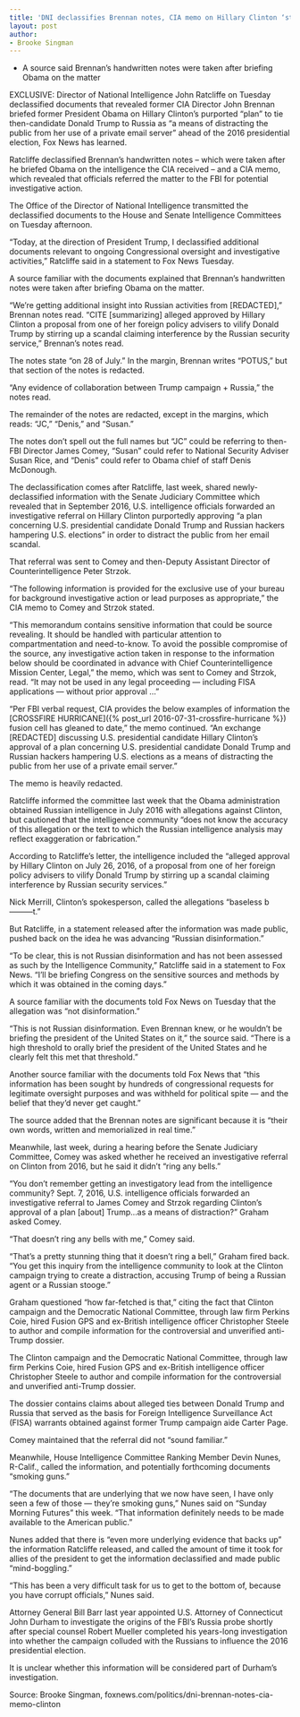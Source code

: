 ```yaml
---
title: 'DNI declassifies Brennan notes, CIA memo on Hillary Clinton ‘stirring up’ scandal between Trump, Russia'
layout: post
author:
- Brooke Singman
---
```


- A source said Brennan’s handwritten notes were taken after briefing Obama on the matter

EXCLUSIVE: Director of National Intelligence John Ratcliffe on Tuesday declassified documents that revealed former CIA Director John Brennan briefed former President Obama on Hillary Clinton’s purported “plan” to tie then-candidate Donald Trump to Russia as “a means of distracting the public from her use of a private email server” ahead of the 2016 presidential election, Fox News has learned.

Ratcliffe declassified Brennan’s handwritten notes – which were taken after he briefed Obama on the intelligence the CIA received – and a CIA memo, which revealed that officials referred the matter to the FBI for potential investigative action.

The Office of the Director of National Intelligence transmitted the declassified documents to the House and Senate Intelligence Committees on Tuesday afternoon.

“Today, at the direction of President Trump, I declassified additional documents relevant to ongoing Congressional oversight and investigative activities,” Ratcliffe said in a statement to Fox News Tuesday.

A source familiar with the documents explained that Brennan’s handwritten notes were taken after briefing Obama on the matter.

“We’re getting additional insight into Russian activities from [REDACTED],” Brennan notes read. “CITE [summarizing] alleged approved by Hillary Clinton a proposal from one of her foreign policy advisers to vilify Donald Trump by stirring up a scandal claiming interference by the Russian security service,” Brennan’s notes read.

The notes state “on 28 of July.” In the margin, Brennan writes “POTUS,” but that section of the notes is redacted.

“Any evidence of collaboration between Trump campaign + Russia,” the notes read.

The remainder of the notes are redacted, except in the margins, which reads: “JC,” “Denis,” and “Susan.”

The notes don’t spell out the full names but “JC” could be referring to then-FBI Director James Comey, “Susan” could refer to National Security Adviser Susan Rice, and “Denis” could refer to Obama chief of staff Denis McDonough.

The declassification comes after Ratcliffe, last week, shared newly-declassified information with the Senate Judiciary Committee which revealed that in September 2016, U.S. intelligence officials forwarded an investigative referral on Hillary Clinton purportedly approving “a plan concerning U.S. presidential candidate Donald Trump and Russian hackers hampering U.S. elections” in order to distract the public from her email scandal.

That referral was sent to Comey and then-Deputy Assistant Director of Counterintelligence Peter Strzok.

“The following information is provided for the exclusive use of your bureau for background investigative action or lead purposes as appropriate,” the CIA memo to Comey and Strzok stated.

“This memorandum contains sensitive information that could be source revealing. It should be handled with particular attention to compartmentation and need-to-know. To avoid the possible compromise of the source, any investigative action taken in response to the information below should be coordinated in advance with Chief Counterintelligence Mission Center, Legal,” the memo, which was sent to Comey and Strzok, read. “It may not be used in any legal proceeding — including FISA applications — without prior approval …”

“Per FBI verbal request, CIA provides the below examples of information the [CROSSFIRE HURRICANE]({% post_url 2016-07-31-crossfire-hurricane %}) fusion cell has gleaned to date,” the memo continued. “An exchange [REDACTED] discussing U.S. presidential candidate Hillary Clinton’s approval of a plan concerning U.S. presidential candidate Donald Trump and Russian hackers hampering U.S. elections as a means of distracting the public from her use of a private email server.”

The memo is heavily redacted.

Ratcliffe informed the committee last week that the Obama administration obtained Russian intelligence in July 2016 with allegations against Clinton, but cautioned that the intelligence community “does not know the accuracy of this allegation or the text to which the Russian intelligence analysis may reflect exaggeration or fabrication.”

According to Ratcliffe’s letter, the intelligence included the “alleged approval by Hillary Clinton on July 26, 2016, of a proposal from one of her foreign policy advisers to vilify Donald Trump by stirring up a scandal claiming interference by Russian security services.”

Nick Merrill, Clinton’s spokesperson, called the allegations “baseless b———t.”

But Ratcliffe, in a statement released after the information was made public, pushed back on the idea he was advancing “Russian disinformation.”

“To be clear, this is not Russian disinformation and has not been assessed as such by the Intelligence Community,” Ratcliffe said in a statement to Fox News. “I’ll be briefing Congress on the sensitive sources and methods by which it was obtained in the coming days.”

A source familiar with the documents told Fox News on Tuesday that the allegation was “not disinformation.”

“This is not Russian disinformation. Even Brennan knew, or he wouldn’t be briefing the president of the United States on it,” the source said. “There is a high threshold to orally brief the president of the United States and he clearly felt this met that threshold.”

Another source familiar with the documents told Fox News that “this information has been sought by hundreds of congressional requests for legitimate oversight purposes and was withheld for political spite — and the belief that they’d never get caught.”

The source added that the Brennan notes are significant because it is “their own words, written and memorialized in real time.”

Meanwhile, last week, during a hearing before the Senate Judiciary Committee, Comey was asked whether he received an investigative referral on Clinton from 2016, but he said it didn’t “ring any bells.”

“You don’t remember getting an investigatory lead from the intelligence community? Sept. 7, 2016, U.S. intelligence officials forwarded an investigative referral to James Comey and Strzok regarding Clinton’s approval of a plan [about] Trump…as a means of distraction?” Graham asked Comey.

“That doesn’t ring any bells with me,” Comey said.

“That’s a pretty stunning thing that it doesn’t ring a bell,” Graham fired back. “You get this inquiry from the intelligence community to look at the Clinton campaign trying to create a distraction, accusing Trump of being a Russian agent or a Russian stooge.”

Graham questioned “how far-fetched is that,” citing the fact that Clinton campaign and the Democratic National Committee, through law firm Perkins Coie, hired Fusion GPS and ex-British intelligence officer Christopher Steele to author and compile information for the controversial and unverified anti-Trump dossier.

The Clinton campaign and the Democratic National Committee, through law firm Perkins Coie, hired Fusion GPS and ex-British intelligence officer Christopher Steele to author and compile information for the controversial and unverified anti-Trump dossier.

The dossier contains claims about alleged ties between Donald Trump and Russia that served as the basis for Foreign Intelligence Surveillance Act (FISA) warrants obtained against former Trump campaign aide Carter Page.

Comey maintained that the referral did not “sound familiar.”

Meanwhile, House Intelligence Committee Ranking Member Devin Nunes, R-Calif., called the information, and potentially forthcoming documents “smoking guns.”

“The documents that are underlying that we now have seen, I have only seen a few of those — they’re smoking guns,” Nunes said on “Sunday Morning Futures” this week. “That information definitely needs to be made available to the American public.”

Nunes added that there is “even more underlying evidence that backs up” the information Ratcliffe released, and called the amount of time it took for allies of the president to get the information declassified and made public “mind-boggling.”

“This has been a very difficult task for us to get to the bottom of, because you have corrupt officials,” Nunes said.

Attorney General Bill Barr last year appointed U.S. Attorney of Connecticut John Durham to investigate the origins of the FBI’s Russia probe shortly after special counsel Robert Mueller completed his years-long investigation into whether the campaign colluded with the Russians to influence the 2016 presidential election.

It is unclear whether this information will be considered part of Durham’s investigation.

Source: Brooke Singman, foxnews.com/politics/dni-brennan-notes-cia-memo-clinton
